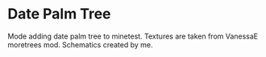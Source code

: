 # Date Palm Tree
Mode adding date palm tree to minetest. Textures are taken from VanessaE moretrees mod. Schematics created by me.
